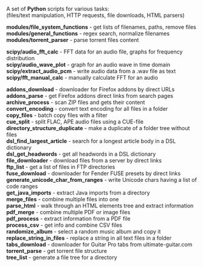 A set of **Python** scripts for various tasks:<br>
(files/text manipulation, HTTP requests, file downloads, HTML parsers)

**modules/file_system_functions** - get lists of filenames, paths, remove files  
**modules/general_functions** - regex search, normalize filenames  
**modules/torrent_parser** - parse torrent files content

**scipy/audio_fft_calc** - FFT data for an audio file, graphs for frequency distribution  
**scipy/audio_wave_plot** - graph for an audio wave in time domain  
**scipy/extract_audio_pcm** - write audio data from a .wav file as text  
**scipy/fft_manual_calc** - manually calculate FFT for an audio  

**addons_download** - downloader for Firefox addons by direct URLs  
**addons_parse** - get Firefox addons direct links from search pages  
**archive_process** - scan ZIP files and gets their content  
**convert_encoding** - convert text encoding for all files in a folder  
**copy_files** - batch copy files with a filter  
**cue_split** - split FLAC, APE audio files using a CUE-file  
**directory_structure_duplicate** - make a duplicate of a folder tree without files  
**dsl_find_largest_article** - search for a longest article body in a DSL dictionary  
**dsl_get_headwords** - get all headwords in a DSL dictionary  
**file_downloader** - download files from a server by direct links  
**ftp_list** - get a list of files in FTP directories  
**fuse_download** - downloader for Fender FUSE presets by direct links  
**generate_unicode_char_from_ranges** - write Unicode chars having a list of code ranges  
**get_java_imports** - extract Java imports from a directory  
**merge_files** - combine multiple files into one  
**parse_html** - walk through an HTML elements tree and extract information  
**pdf_merge** - combine multiple PDF or image files  
**pdf_process** - extract information from a PDF file  
**process_csv** - get info and combine CSV files  
**randomize_album** - select a random music album and copy it  
**replace_string_in_files** - replace a string in all text files in a folder  
**tabs_download** - downloader for Guitar Pro tabs from ultimate-guitar.com  
**torrent_parse** - get torrent file structure  
**tree_list** - generate a file tree for a directory
